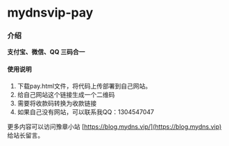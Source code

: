 
# mydnsvip-pay

### 介绍
**支付宝、微信、QQ 三码合一**



#### 使用说明

1. 下载pay.html文件，将代码上传部署到自己网站。
2. 给自己网站这个链接生成一个二维码
3. 需要将收款码转换为收款链接
4. 如果自己没有网站，可以联系我QQ：1304547047

更多内容可以访问豫章小站 [https://blog.mydns.vip/](https://blog.mydns.vip) 给站长留言。
